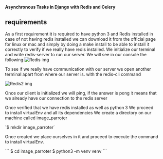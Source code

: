**Asynchronous Tasks in Django with Redis and Celery**

## requirements
As a first requirement it is required to have python 3 and Redis installed in case of not having redis installed we can download it from the official page for linux or mac and simply by doing a make install to be able to install it correctly
to verify if we really have redis installed.
We initialize our terminal and write redis-server to run our server.
We will see in our console the following
![Redis img](https://raw.githubusercontent.com/manuelorozcotoro/Computo-Distribuido/tree/feature_branch/feature_branch/images/1.png)

To see if we really have communication with our server we open another terminal apart from where our server is. with the redis-cli command

![Redis2 img](https://raw.githubusercontent.com/manuelorozcotoro/Computo-Distribuido/tree/feature_branch/feature_branch/images/2.png)

Once our client is initialized we will ping, if the answer is pong it means that we already have our connection to the redis server

Once verified that we have redis installed as well as python 3 We proceed to install virtualEnv and all its dependencies
We create a directory on our machine called image_parroter

´$ mkdir image_parroter´

Once created we place ourselves in it and proceed to execute the command to install virtualEnv.

´´´ 
$ cd image_parroter
$ python3 -m venv venv
´´´

